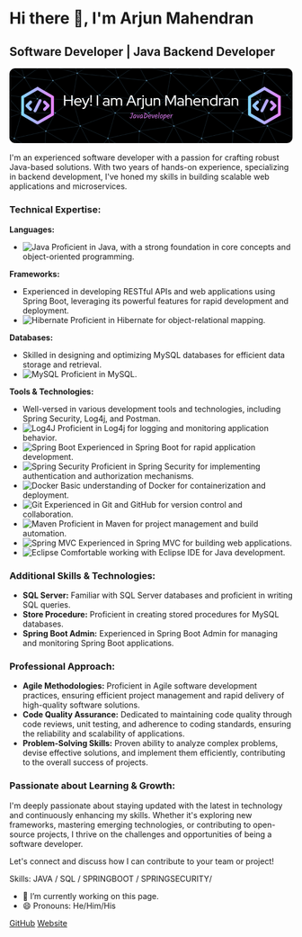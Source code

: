 # Hi there 👋, I'm Arjun Mahendran
## Software Developer | Java Backend Developer

![GitHub Header Image](https://raw.githubusercontent.com/ar-jun2001/porfolioimage/master/github-header-image.png)

I'm an experienced software developer with a passion for crafting robust Java-based solutions. With two years of hands-on experience, specializing in backend development, I've honed my skills in building scalable web applications and microservices.

### Technical Expertise:

**Languages:** 
- ![Java](https://img.shields.io/badge/Java-007396?style=for-the-badge&logo=java&logoColor=white) Proficient in Java, with a strong foundation in core concepts and object-oriented programming.

**Frameworks:** 
- Experienced in developing RESTful APIs and web applications using Spring Boot, leveraging its powerful features for rapid development and deployment.
- ![Hibernate](https://img.shields.io/badge/Hibernate-59666C?style=for-the-badge&logo=hibernate&logoColor=white) Proficient in Hibernate for object-relational mapping.

**Databases:** 
- Skilled in designing and optimizing MySQL databases for efficient data storage and retrieval.
- ![MySQL](https://img.shields.io/badge/MySQL-4479A1?style=for-the-badge&logo=mysql&logoColor=white) Proficient in MySQL.

**Tools & Technologies:** 
- Well-versed in various development tools and technologies, including Spring Security, Log4j, and Postman.
- ![Log4J](https://img.shields.io/badge/Log4j-2C2255?style=for-the-badge&logo=apache&logoColor=white) Proficient in Log4j for logging and monitoring application behavior.
- ![Spring Boot](https://img.shields.io/badge/Spring_Boot-6DB33F?style=for-the-badge&logo=spring&logoColor=white) Experienced in Spring Boot for rapid application development.
- ![Spring Security](https://img.shields.io/badge/Spring_Security-6DB33F?style=for-the-badge&logo=spring&logoColor=white) Proficient in Spring Security for implementing authentication and authorization mechanisms.
- ![Docker](https://img.shields.io/badge/Docker-2496ED?style=for-the-badge&logo=docker&logoColor=white) Basic understanding of Docker for containerization and deployment.
- ![Git](https://img.shields.io/badge/Git-F05032?style=for-the-badge&logo=git&logoColor=white) Experienced in Git and GitHub for version control and collaboration.
- ![Maven](https://img.shields.io/badge/Maven-C71A36?style=for-the-badge&logo=apache%20maven&logoColor=white) Proficient in Maven for project management and build automation.
- ![Spring MVC](https://img.shields.io/badge/Spring_MVC-6DB33F?style=for-the-badge&logo=spring&logoColor=white) Experienced in Spring MVC for building web applications.
- ![Eclipse](https://img.shields.io/badge/Eclipse-2C2255?style=for-the-badge&logo=eclipse&logoColor=white) Comfortable working with Eclipse IDE for Java development.

### Additional Skills & Technologies:

- **SQL Server:** Familiar with SQL Server databases and proficient in writing SQL queries.
- **Store Procedure:** Proficient in creating stored procedures for MySQL databases.
- **Spring Boot Admin:** Experienced in Spring Boot Admin for managing and monitoring Spring Boot applications.

### Professional Approach:

- **Agile Methodologies:** Proficient in Agile software development practices, ensuring efficient project management and rapid delivery of high-quality software solutions.
- **Code Quality Assurance:** Dedicated to maintaining code quality through code reviews, unit testing, and adherence to coding standards, ensuring the reliability and scalability of applications.
- **Problem-Solving Skills:** Proven ability to analyze complex problems, devise effective solutions, and implement them efficiently, contributing to the overall success of projects.

### Passionate about Learning & Growth:

I'm deeply passionate about staying updated with the latest in technology and continuously enhancing my skills. Whether it's exploring new frameworks, mastering emerging technologies, or contributing to open-source projects, I thrive on the challenges and opportunities of being a software developer.

Let's connect and discuss how I can contribute to your team or project!

Skills: JAVA / SQL / SPRINGBOOT / SPRINGSECURITY/ 

- 🔭 I’m currently working on this page. 
- 😄 Pronouns: He/Him/His 

[GitHub](https://github.com/ar-jun2001)  [Website](https://github.com/ar-jun2001)  
